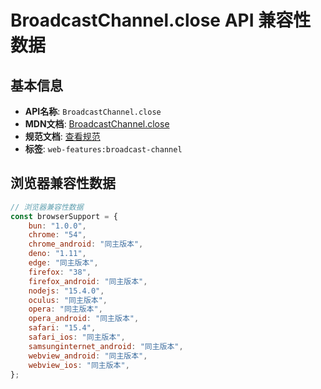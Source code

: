 # BroadcastChannel.close API 兼容性数据

## 基本信息

- **API名称**: `BroadcastChannel.close`
- **MDN文档**: [BroadcastChannel.close](https://developer.mozilla.org/docs/Web/API/BroadcastChannel/close)
- **规范文档**: [查看规范](https://html.spec.whatwg.org/multipage/web-messaging.html#dom-broadcastchannel-close-dev)
- **标签**: `web-features:broadcast-channel`

## 浏览器兼容性数据

```javascript
// 浏览器兼容性数据
const browserSupport = {
    bun: "1.0.0",
    chrome: "54",
    chrome_android: "同主版本",
    deno: "1.11",
    edge: "同主版本",
    firefox: "38",
    firefox_android: "同主版本",
    nodejs: "15.4.0",
    oculus: "同主版本",
    opera: "同主版本",
    opera_android: "同主版本",
    safari: "15.4",
    safari_ios: "同主版本",
    samsunginternet_android: "同主版本",
    webview_android: "同主版本",
    webview_ios: "同主版本",
};

```

